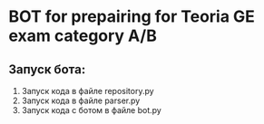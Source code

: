 # BOT for prepairing for Teoria GE exam category A/B

## Запуск бота:
1. Запуск кода в файле repository.py
2. Запуск кода в файле parser.py
3. Запуск кода с ботом в файле bot.py